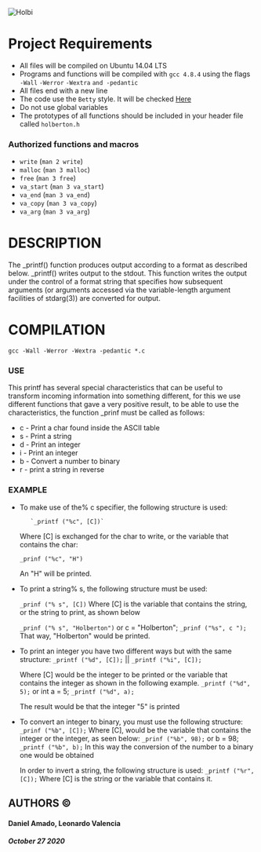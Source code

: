 ![Holbi](https://www.holbertonschool.com/holberton-logo.png)

# Project Requirements

-   All files will be compiled on Ubuntu 14.04 LTS
-   Programs and functions will be compiled with  `gcc 4.8.4`  using the flags  `-Wall`  `-Werror`  `-Wextra`  `and -pedantic`
-   All files end with a new line
-   The code use the  `Betty`  style. It will be checked  [Here](https://github.com/holbertonschool/Betty/blob/master/betty-style.pl "betty-style.pl")
-   Do not use global variables
-   The prototypes of all functions should be included in your header file called  `holberton.h`

### Authorized functions and macros

-   `write`  (`man 2 write`)
-   `malloc`  (`man 3 malloc`)
-   `free`  (`man 3 free`)
-   `va_start`  (`man 3 va_start`)
-   `va_end`  (`man 3 va_end`)
-   `va_copy`  (`man 3 va_copy`)
-   `va_arg`  (`man 3 va_arg`)

# DESCRIPTION

The _printf() function produces output according to a format as described below. _printf() writes output to the stdout.
This function writes the output under the control of a format string that specifies how subsequent arguments (or arguments accessed via the variable-length argument facilities of stdarg(3)) are converted for output.

# COMPILATION
```
gcc -Wall -Werror -Wextra -pedantic *.c
```
### USE
This printf has several special characteristics that can be useful to transform incoming information into something different, for this we use different functions that gave a very positive result, to be able to use the characteristics, the function _prinf must be called as follows:
 * c - Print a char found inside the ASCII table 
 *  s - Print a string 
 *  d - Print an integer 
 * i - Print an integer
 * b - Convert a number to binary 
 * r - print a string in reverse

### EXAMPLE
* To make use of the% c specifier, the following structure is used:

		 `_printf ("%c", [C])`
 
	Where [C] is exchanged for the char to write, or the variable that contains 	the char: 

    `_prinf ("%c", "H")`

	 An "H" will be printed.

* To print a string% s, the following structure must be used:

	`_prinf ("% s", [C])`
	Where [C] is the variable that contains the string, or the string to print, as shown below
	
	`_prinf ("% s", "Holberton")`
	or
	c = "Holberton";
	`_prinf ("%s", c ");`
	That way, "Holberton" would be printed.

* To print an integer you have two different ways but with the same 	structure:
`_printf ("%d", [C]);` || `_printf ("%i", [C]);`

	Where [C] would be the integer to be printed or the variable that contains the integer as shown in the following example.
`_printf ("%d", 5);`
 or
 int a = 5;
	`_printf ("%d", a);`
	
	 The result would be that the integer "5" is printed
* To convert an integer to binary, you must use the following structure:
` _prinf ("%b", [C]);`
Where [C], would be the variable that contains the integer or the integer, as seen below:
`_prinf ("%b", 98);`
or
b = 98;
`_printf ("%b", b);`
In this way the conversion of the number to a binary one would be obtained

	In order to invert a string, the following structure is used:
`_printf ("%r", [C]);`
Where [C] is the string or the variable that contains it.

## AUTHORS ©

#### Daniel Amado, Leonardo Valencia 

##### October 27 2020 